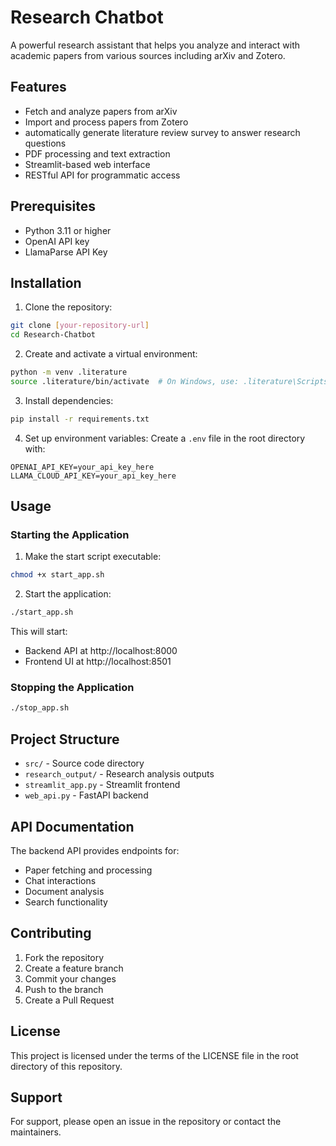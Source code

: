 # Research Chatbot

A powerful research assistant that helps you analyze and interact with academic papers from various sources including arXiv and Zotero.

## Features

- Fetch and analyze papers from arXiv
- Import and process papers from Zotero
- automatically generate literature review survey to answer research questions
- PDF processing and text extraction
- Streamlit-based web interface
- RESTful API for programmatic access

## Prerequisites

- Python 3.11 or higher
- OpenAI API key
- LlamaParse API Key

## Installation

1. Clone the repository:
```bash
git clone [your-repository-url]
cd Research-Chatbot
```

2. Create and activate a virtual environment:
```bash
python -m venv .literature
source .literature/bin/activate  # On Windows, use: .literature\Scripts\activate
```

3. Install dependencies:
```bash
pip install -r requirements.txt
```

4. Set up environment variables:
Create a `.env` file in the root directory with:
```
OPENAI_API_KEY=your_api_key_here
LLAMA_CLOUD_API_KEY=your_api_key_here
```

## Usage

### Starting the Application

1. Make the start script executable:
```bash
chmod +x start_app.sh
```

2. Start the application:
```bash
./start_app.sh
```

This will start:
- Backend API at http://localhost:8000
- Frontend UI at http://localhost:8501

### Stopping the Application

```bash
./stop_app.sh
```

## Project Structure

- `src/` - Source code directory
- `research_output/` - Research analysis outputs
- `streamlit_app.py` - Streamlit frontend
- `web_api.py` - FastAPI backend

## API Documentation

The backend API provides endpoints for:
- Paper fetching and processing
- Chat interactions
- Document analysis
- Search functionality


## Contributing

1. Fork the repository
2. Create a feature branch
3. Commit your changes
4. Push to the branch
5. Create a Pull Request

## License

This project is licensed under the terms of the LICENSE file in the root directory of this repository.

## Support

For support, please open an issue in the repository or contact the maintainers.
